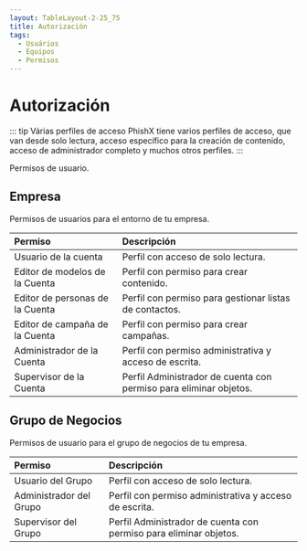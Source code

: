 ```yaml
---
layout: TableLayout-2-25_75
title: Autorización
tags:
  - Usuários
  - Equipos
  - Permisos
---
```


# Autorización

::: tip Várias perfiles de acceso
PhishX tiene varios perfiles de acceso, que van desde solo lectura, acceso específico para la creación de contenido, acceso de administrador completo y muchos otros perfiles.
:::

Permisos de usuario.

## Empresa

Permisos de usuarios para el entorno de tu empresa.

| Permiso                         | Descripción                                                       |
| :------------------------------ | :---------------------------------------------------------------- |
| Usuario de la cuenta            | Perfil con acceso de solo lectura.                                |
| Editor de modelos de la Cuenta  | Perfil con permiso para crear contenido.                          |
| Editor de personas de la Cuenta | Perfil con permiso para gestionar listas de contactos.            |
| Editor de campaña de la Cuenta  | Perfil con permiso para crear campañas.                           |
| Administrador de la Cuenta      | Perfil con permiso administrativa y acceso de escrita.            |
| Supervisor de la Cuenta         | Perfil Administrador de cuenta con permiso para eliminar objetos. |

## Grupo de Negocios

Permisos de usuario para el grupo de negocios de tu empresa.

| Permiso                 | Descripción                                                       |
| :---------------------- | :---------------------------------------------------------------- |
| Usuario del Grupo       | Perfil con acceso de solo lectura.                                |
| Administrador del Grupo | Perfil con permiso administrativa y acceso de escrita.            |
| Supervisor del Grupo    | Perfil Administrador de cuenta con permiso para eliminar objetos. |
